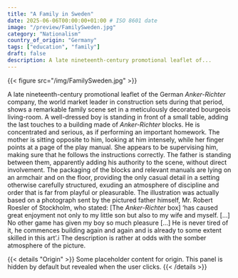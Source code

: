 ```yaml
---
title: "A Family in Sweden"
date: 2025-06-06T00:00:00+01:00 # ISO 8601 date
image: "/preview/FamilySweden.jpg"
category: "Nationalism"
country_of_origin: "Germany"
tags: ["education", "family"]
draft: false
description: A late nineteenth-century promotional leaflet of...
---
```


{{< figure src="/img/FamilySweden.jpg" >}}

A late nineteenth-century promotional leaflet of the German *Anker-Richter* company, the world market leader in construction sets during that period, shows a remarkable family scene set in a meticulously decorated bourgeois living-room. A well-dressed boy is standing in front of a small table, adding the last touches to a building made of *Anker-Richter* blocks. He is concentrated and serious, as if performing an important homework. The mother is sitting opposite to him, looking at him intensely, while her finger points at a page of the play manual. She appears to be supervising him, making sure that he follows the instructions correctly. The father is standing between them, apparently adding his authority to the scene, without direct involvement. The packaging of the blocks and relevant manuals are lying on an armchair and on the floor, providing the only casual detail in a setting otherwise carefully structured, exuding an atmosphere of discipline and order that is far from playful or pleasurable. The illustration was actually based on a photograph sent by the pictured father himself, Mr. Robert Roesler of Stockholm, who stated: [The *Anker-Richter* box] ‘has caused great enjoyment not only to my little son but also to my wife and myself. […] No other game has given my boy so much pleasure […] He is never tired of it, he commences building again and again and is already to some extent skilled in this art’.i The description is rather at odds with the somber atmosphere of the picture.


{{< details "Origin" >}}
Some placeholder content for origin. This panel is hidden by default but revealed when the user clicks.
{{< /details >}}

